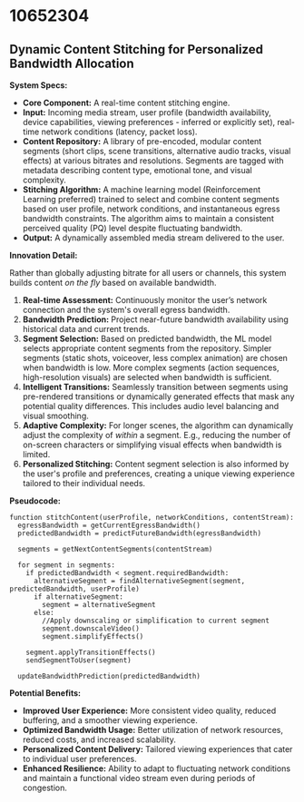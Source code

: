 # 10652304

## Dynamic Content Stitching for Personalized Bandwidth Allocation

**System Specs:**

*   **Core Component:** A real-time content stitching engine.
*   **Input:** Incoming media stream, user profile (bandwidth availability, device capabilities, viewing preferences - inferred or explicitly set), real-time network conditions (latency, packet loss).
*   **Content Repository:** A library of pre-encoded, modular content segments (short clips, scene transitions, alternative audio tracks, visual effects) at various bitrates and resolutions. Segments are tagged with metadata describing content type, emotional tone, and visual complexity.
*   **Stitching Algorithm:** A machine learning model (Reinforcement Learning preferred) trained to select and combine content segments based on user profile, network conditions, and instantaneous egress bandwidth constraints. The algorithm aims to maintain a consistent perceived quality (PQ) level despite fluctuating bandwidth.
*   **Output:** A dynamically assembled media stream delivered to the user.

**Innovation Detail:**

Rather than globally adjusting bitrate for all users or channels, this system builds content *on the fly* based on available bandwidth.

1.  **Real-time Assessment:** Continuously monitor the user’s network connection and the system's overall egress bandwidth.
2.  **Bandwidth Prediction:** Project near-future bandwidth availability using historical data and current trends.
3.  **Segment Selection:**  Based on predicted bandwidth, the ML model selects appropriate content segments from the repository. Simpler segments (static shots, voiceover, less complex animation) are chosen when bandwidth is low. More complex segments (action sequences, high-resolution visuals) are selected when bandwidth is sufficient.
4.  **Intelligent Transitions:** Seamlessly transition between segments using pre-rendered transitions or dynamically generated effects that mask any potential quality differences. This includes audio level balancing and visual smoothing.
5.  **Adaptive Complexity:** For longer scenes, the algorithm can dynamically adjust the complexity of *within* a segment. E.g., reducing the number of on-screen characters or simplifying visual effects when bandwidth is limited.
6. **Personalized Stitching:** Content segment selection is also informed by the user's profile and preferences, creating a unique viewing experience tailored to their individual needs.

**Pseudocode:**

```
function stitchContent(userProfile, networkConditions, contentStream):
  egressBandwidth = getCurrentEgressBandwidth()
  predictedBandwidth = predictFutureBandwidth(egressBandwidth)

  segments = getNextContentSegments(contentStream)

  for segment in segments:
    if predictedBandwidth < segment.requiredBandwidth:
      alternativeSegment = findAlternativeSegment(segment, predictedBandwidth, userProfile)
      if alternativeSegment:
        segment = alternativeSegment
      else:
        //Apply downscaling or simplification to current segment
        segment.downscaleVideo()
        segment.simplifyEffects()
    
    segment.applyTransitionEffects()
    sendSegmentToUser(segment)

  updateBandwidthPrediction(predictedBandwidth)
```

**Potential Benefits:**

*   **Improved User Experience:**  More consistent video quality, reduced buffering, and a smoother viewing experience.
*   **Optimized Bandwidth Usage:**  Better utilization of network resources, reduced costs, and increased scalability.
*   **Personalized Content Delivery:**  Tailored viewing experiences that cater to individual user preferences.
*   **Enhanced Resilience:** Ability to adapt to fluctuating network conditions and maintain a functional video stream even during periods of congestion.
